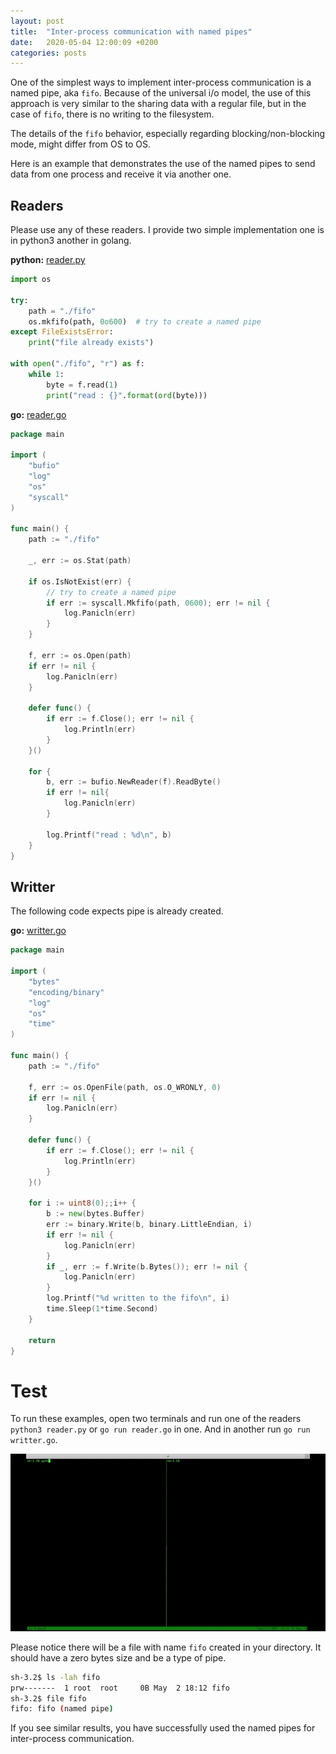 ```yaml
---
layout: post
title:  "Inter-process communication with named pipes"
date:   2020-05-04 12:00:09 +0200
categories: posts
---
```

One of the simplest ways to implement inter-process communication is a named pipe, aka `fifo`. Because of the universal i/o model, the use of this approach is very similar to the sharing data with a regular file, but in the case of `fifo`, there is no writing to the filesystem.

The details of the `fifo` behavior, especially regarding blocking/non-blocking mode, might differ from OS to OS. 

Here is an example that demonstrates the use of the named pipes to send data from one process and receive it via another one. 

## Readers

Please use any of these readers. I provide two simple implementation one is in python3 another in golang.

**python:** [reader.py](https://github.com/andriikushch/andriikushch.github.io/blob/master/assets/code/4/reader.py)

```python
import os

try:
    path = "./fifo"
    os.mkfifo(path, 0o600)  # try to create a named pipe
except FileExistsError:
    print("file already exists")

with open("./fifo", "r") as f:
    while 1:
        byte = f.read(1)
        print("read : {}".format(ord(byte)))

```

**go:** [reader.go](https://github.com/andriikushch/andriikushch.github.io/blob/master/assets/code/4/reader.go)

```go
package main

import (
    "bufio"
    "log"
    "os"
    "syscall"
)

func main() {
    path := "./fifo"

    _, err := os.Stat(path)

    if os.IsNotExist(err) {
        // try to create a named pipe
        if err := syscall.Mkfifo(path, 0600); err != nil {
            log.Panicln(err)
        }
    }

    f, err := os.Open(path)
    if err != nil {
        log.Panicln(err)
    }

    defer func() {
        if err := f.Close(); err != nil {
            log.Println(err)
        }
    }()

    for {
        b, err := bufio.NewReader(f).ReadByte()
        if err != nil{
            log.Panicln(err)
        }

        log.Printf("read : %d\n", b)
    }
}

```

## Writter

The following code expects pipe is already created.

**go:** [writter.go](https://github.com/andriikushch/andriikushch.github.io/blob/master/assets/code/4/writter.go)

```go
package main

import (
    "bytes"
    "encoding/binary"
    "log"
    "os"
    "time"
)

func main() {
    path := "./fifo"

    f, err := os.OpenFile(path, os.O_WRONLY, 0)
    if err != nil {
        log.Panicln(err)
    }

    defer func() {
        if err := f.Close(); err != nil {
            log.Println(err)
        }
    }()

    for i := uint8(0);;i++ {
        b := new(bytes.Buffer)
        err := binary.Write(b, binary.LittleEndian, i)
        if err != nil {
            log.Panicln(err)
        }
        if _, err := f.Write(b.Bytes()); err != nil {
            log.Panicln(err)
        }
        log.Printf("%d written to the fifo\n", i)
        time.Sleep(1*time.Second)
    }

    return
}

```

# Test

To run these examples, open two terminals and run one of the readers `python3 reader.py` or `go run reader.go` in one. And in another run  `go run writter.go`.

![demo.gif](/assets/images/4/demo.gif)


Please notice there will be a file with name `fifo` created in your directory. It should have a zero bytes size and be a type of pipe.

```bash
sh-3.2$ ls -lah fifo
prw-------  1 root  root     0B May  2 18:12 fifo
sh-3.2$ file fifo
fifo: fifo (named pipe)
```

If you see similar results, you have successfully used the named pipes for inter-process communication.

                                                                               